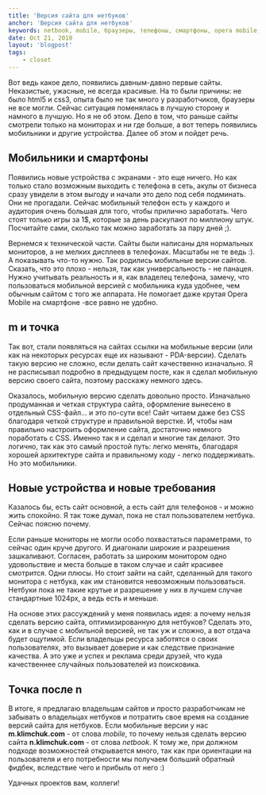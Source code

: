 ```yaml
---
title: 'Версия сайта для нетбуков'
anchor: 'Версия сайта для нетбуков'
keywords: netbook, mobile, браузеры, телефоны, смартфоны, opera mobile, сайты
date: Oct 21, 2010
layout: 'blogpost'
tags:
    - closet
---
```


Вот ведь какое дело, появились давным-давно первые сайты. Неказистые, ужасные, не всегда красивые. На то были причины: не было html5 и css3, опыта было не так много у разработчиков, браузеры не все могли. Сейчас ситуация поменялась в лучшую сторону и намного в лучшую. Но я не об этом. Дело в том, что раньше сайты смотрели только на мониторах и ни где больше, а вот теперь появились мобильники и другие устройства. Далее об этом и пойдет речь.

<!-- cut -->

## Мобильники и смартфоны

Появились новые устройства с экранами - это еще ничего. Но как только стало возможным выходить с телефона в сеть, акулы от бизнеса сразу увидели в этом выгоду и начали это дело под себя подминать. Они не прогадали. Сейчас мобильный телефон есть у каждого и аудитория очень большая для того, чтобы прилично заработать. Чего стоят только игры за 1$, которые за день раскупают по миллиону штук. Посчитайте сами, сколько так можно заработать за пару дней ;).

Вернемся к технической части. Сайты были написаны для нормальных мониторов, а не мелких дисплеев в телефонах. Масштабы не те ведь :). А показывать что-то нужно. Так родились мобильные версии сайтов. Сказать, что это плохо - нельзя, так как универсальность - не панацея. Нужно учитывать реальность и я, как владелец телефона, замечу, что пользоваться мобильной версией с мобильника куда удобнее, чем обычным сайтом с того же аппарата. Не помогает даже крутая Opera Mobile на смартфоне -все равно не удобно.

## m и точка

Так вот, стали появляться на сайтах ссылки на мобильные версии (или как на некоторых ресурсах еще их называют - PDA-версии). Сделать такую версию не сложно, если делать сайт качественно изначально. Я не расписывал подробно в предыдущем посте, как я сделал мобильную версию своего сайта, поэтому расскажу немного здесь.

Оказалось, мобильную версию сделать довольно просто. Изначально продуманная и четкая структура сайта, оформление вынесено в отдельный CSS-файл... и это по-сути все! Сайт читаем даже без CSS благодаря четкой структуре и правильной верстке. И, чтобы нам правильно настроить оформление сайта, достаточно немного поработать с CSS. Именно так я и сделал и многие так делают. Это логично, так как это самый простой путь: легко менять, благодаря хорошей архитектуре сайта и правильному коду - легко поддерживать. Но это мобильники.

## Новые устройства и новые требования

Казалось бы, есть сайт основной, а есть сайт для телефонов - и можно жить спокойно. Я так тоже думал, пока не стал пользователем нетбука. Сейчас поясню почему.

Если раньше мониторы не могли особо похвастаться параметрами, то сейчас один круче другого. И диагонали широкие и разрешения зашкаливают. Согласен, работать за широким монитором одно удовольствие и места больше в таком случае и сайт красивее смотрится. Одни плюсы. Но стоит зайти на сайт, сделанный для такого монитора с нетбука, как им становится невозможным пользоваться. Нетбуки пока не такие крутые и разрешение у них в лучшем случае стандартные 1024px, а ведь есть и меньше.

На основе этих рассуждений у меня появилась идея: а почему нельзя сделать версию сайта, оптимизированную для нетбуков? Сделать это, как и в случае с мобильной версией, не так уж и сложно, а вот отдача будет ощутимой. Если владельцы ресурса заботятся о своих пользователях, это вызывает доверие и как следствие признание качества. А это уже и успех и реклама среди друзей, что куда качественнее случайных пользователей из поисковика.

## Точка после n

В итоге, я предлагаю владельцам сайтов и просто разработчикам не забывать о владельцах нетбуков и потратить свое время на создание версий сайта для нетбуков. Если мобильные версии у нас __m.klimchuk.com__ - от слова _mobile_, то почему нельзя сделать версию сайта __n.klimchuk.com__ - от слова _netbook_. К тому же, при должном подходе возможностей открывается много, так как при ориентации на пользователя и его потребности мы получаем больший обратный фидбек, вследствие чего и прибыль от него :)

Удачных проектов вам, коллеги!
